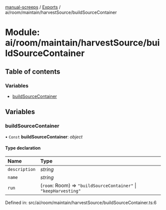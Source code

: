 [manual-screeps](../README.md) / [Exports](../modules.md) / ai/room/maintain/harvestSource/buildSourceContainer

# Module: ai/room/maintain/harvestSource/buildSourceContainer

## Table of contents

### Variables

- [buildSourceContainer](ai_room_maintain_harvestsource_buildsourcecontainer.md#buildsourcecontainer)

## Variables

### buildSourceContainer

• `Const` **buildSourceContainer**: *object*

#### Type declaration

| Name | Type |
| :------ | :------ |
| `description` | *string* |
| `name` | *string* |
| `run` | (`room`: Room) => ``"buildSourceContainer"`` \| ``"keepHarvesting"`` |

Defined in: src/ai/room/maintain/harvestSource/buildSourceContainer.ts:6
